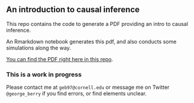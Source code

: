 ## An introduction to causal inference

This repo contains the code to generate a PDF providing an intro to causal inference.

An Rmarkdown notebook generates this pdf, and also conducts some simulations along the way.

[You can find the PDF right here in this repo](https://github.com/georgeberry/causal-inference-intro/blob/master/causal-inference-intro.pdf).

### This is a work in progress

Please contact me at `geb97@cornell.edu` or message me on Twitter `@george_berry` if you find errors, or find elements unclear.
